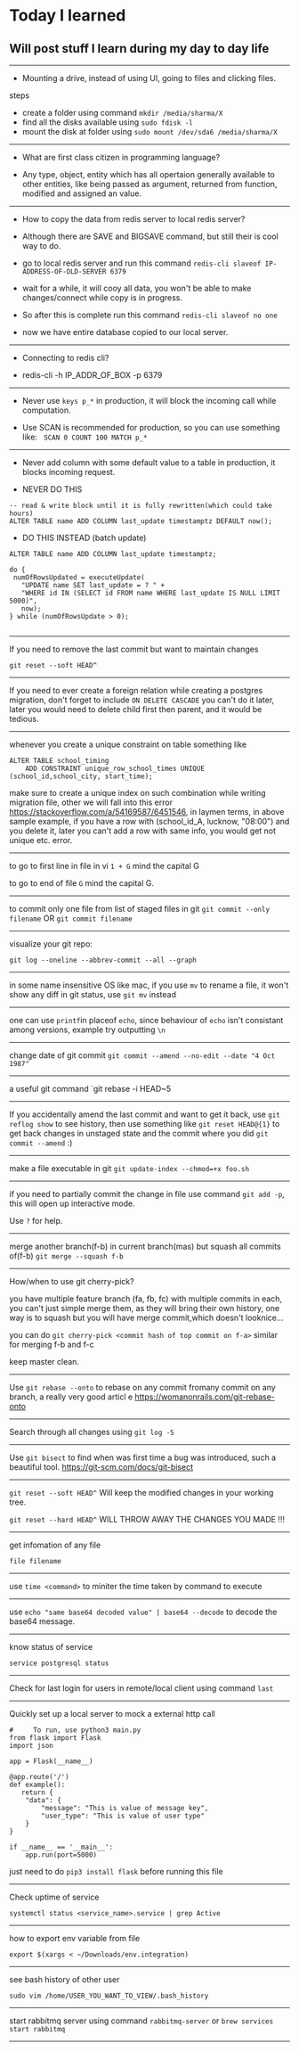 # Today I learned 

## Will post stuff I learn during my day to day life

---
- Mounting a drive, instead of using UI, going to files and clicking files.

 steps

- create a folder using command `mkdir /media/sharma/X`
- find all the disks available using `sudo fdisk -l`
- mount the disk at folder using `sudo mount /dev/sda6 /media/sharma/X`

---

- What are first class citizen in programming language?

- Any type, object, entity which has all opertaion generally available to other entities, like being passed as argument, returned from function, modified and assigned an value.

---

- How to copy the data from redis server to local redis server?

- Although there are SAVE and BIGSAVE command, but still their is cool way to do.
- go to local redis server and run this command `redis-cli slaveof IP-ADDRESS-OF-OLD-SERVER 6379`
- wait for a while, it will cooy all data, you won't be able to make changes/connect while copy is in progress.
- So after this is complete run this command `redis-cli slaveof no one`
- now we have entire database copied to our local server.

---

- Connecting to redis cli?

- redis-cli -h IP_ADDR_OF_BOX -p 6379

---

- Never use `keys p_*` in production, it will block the incoming call while computation.

- Use SCAN is recommended for production, so you can use something like:  
  `SCAN 0 COUNT 100 MATCH p_*`

---

- Never add column with some default value to a table in production, it blocks incoming request.

- NEVER DO THIS

```
-- read & write block until it is fully rewritten(which could take hours)
ALTER TABLE name ADD COLUMN last_update timestamptz DEFAULT now();

```

- DO THIS INSTEAD (batch update)

```
ALTER TABLE name ADD COLUMN last_update timestamptz;

do {
 numOfRowsUpdated = executeUpdate(
   "UPDATE name SET last_update = ? " +
   "WHERE id IN (SELECT id FROM name WHERE last_update IS NULL LIMIT 5000)",
   now);
} while (numOfRowsUpdate > 0);


```

---
If you need to remove the last commit but want to maintain changes
```
git reset --soft HEAD^
```
---

If you need to ever create a foreign relation while creating a postgres migration, don't forget to include `ON DELETE CASCADE` you can't do it later, later you would need to delete child first then parent, and it would be tedious.

---

whenever you create a unique constraint on table something like 

```
ALTER TABLE school_timing
    ADD CONSTRAINT unique_row_school_times UNIQUE (school_id,school_city, start_time);
```

make sure to create a unique index on such combination while writing migration file, other we will fall into this error https://stackoverflow.com/a/54169587/6451546, in laymen terms, in above sample example, if you have a row with (school_id_A, lucknow, "08:00") and you delete it, later you can't add a row with same info, you would get not unique etc. error.

---

to go to first line in file in vi `1 + G` mind the capital G

to go to end of file  `G` mind the capital G.

---

to commit only one file from list of staged files in git
`git commit --only filename` OR `git commit filename`

---
visualize your git repo:

`git log --oneline --abbrev-commit --all --graph`

---

in some name insensitive OS like mac, if you use `mv` to rename a file, it won't show any diff in git status, use `git mv` instead

---

one can use `printf`in placeof `echo`, since behaviour of `echo` isn't consistant among versions, example try outputting `\n`

---

change date of git commit `git commit --amend --no-edit --date "4 Oct 1987"`

---

a useful git command `git rebase -i HEAD~5

---

If you accidentally amend the last commit and want to get it back, use `git reflog show` to see history, then use something like `git reset HEAD@{1}` to get back changes in unstaged state and the commit where you did `git commit --amend` :)

---

make a file executable in git `git update-index --chmod=+x foo.sh`

---
if you need to partially commit the change in file use command `git add -p`, this will open up interactive mode.

Use `?` for help.

---

merge another branch(f-b) in current branch(mas) but squash all commits of(f-b) `git merge --squash f-b`

---

How/when to use git cherry-pick?

you have multiple feature branch (fa, fb, fc) with multiple commits in each, you can't just simple merge them, as they will bring their own history, one way is to squash but you will have  merge commit,which doesn't looknice...


you can do `git cherry-pick <commit hash of top commit on f-a>` similar for merging f-b and f-c

keep master clean.

---

Use `git rebase --onto` to rebase on any commit fromany commit on any branch, a really very good articl e https://womanonrails.com/git-rebase-onto

---

Search through all changes using `git log -S`

---

Use `git bisect` to find when was first time a bug was introduced, such a beautiful tool.
https://git-scm.com/docs/git-bisect

---

`git reset --soft HEAD^` Will keep the modified changes in your working tree.

`git reset --hard HEAD^`  WILL THROW AWAY THE CHANGES YOU MADE !!!

----

get infomation of any file

`file filename`

----

use `time <command>` to miniter the time taken by command to execute

----


use `echo "same base64 decoded value" | base64 --decode` to decode the base64 message.

----

know status of service

`service postgresql status`

----

Check for last login for users in remote/local client using command `last`

----

Quickly set up a local server to mock a external http call

```
#     To run, use python3 main.py
from flask import Flask
import json

app = Flask(__name__)

@app.route('/')
def example():
   return {
    "data": {
        "message": "This is value of message key",
        "user_type": "This is value of user type"
    }
}

if __name__ == '__main__':
    app.run(port=5000)
```

just need to do `pip3 install flask` before running this file

----

Check uptime of service

`systemctl status <service_name>.service | grep Active`

----

how to export env variable from file

`export $(xargs < ~/Downloads/env.integration)`

----

see bash history of other user

`
sudo vim /home/USER_YOU_WANT_TO_VIEW/.bash_history
`

----

start rabbitmq server using command `rabbitmq-server` or `brew services start rabbitmq`

----
